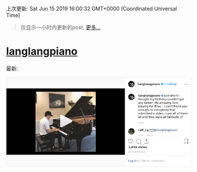 
  
 上次更新: Sat Jun 15 2019 16:00:32 GMT+0000 (Coordinated Universal Time) 

 > 仅显示一小时内更新的post, [更多...](screenshots/)
  
# [langlangpiano](https://www.instagram.com/langlangpiano/)

最新:

    

![langlangpiano](screenshots/langlangpiano/latest.png?raw=true)

        